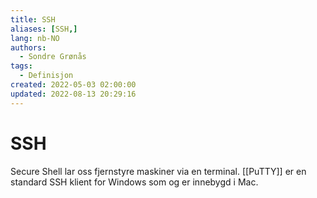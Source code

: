 ```yaml
---
title: SSH
aliases: [SSH,]
lang: nb-NO
authors:
  - Sondre Grønås
tags:
  - Definisjon
created: 2022-05-03 02:00:00
updated: 2022-08-13 20:29:16
---
```

# SSH
Secure Shell lar oss fjernstyre maskiner via en terminal. [[PuTTY]] er en standard SSH klient for Windows som og er innebygd i Mac.
